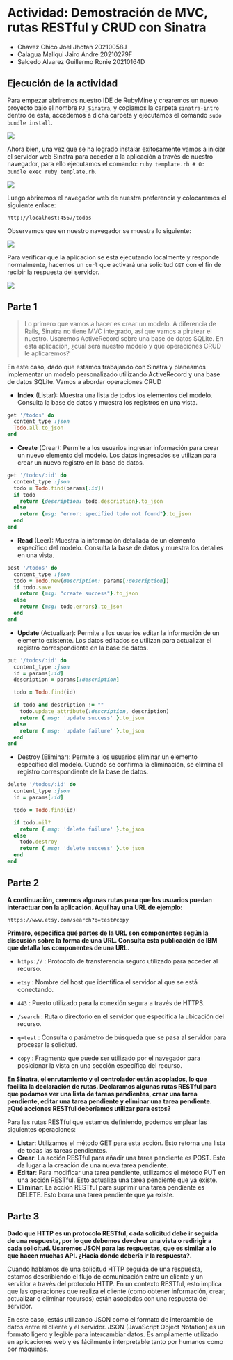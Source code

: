 # Actividad: Demostración de MVC, rutas RESTful y CRUD con Sinatra

- Chavez Chico Joel Jhotan 20210058J
- Calagua Mallqui Jairo Andre 20210279F
- Salcedo Alvarez Guillermo Ronie 20210164D

## Ejecución de la actividad
Para empezar abriremos nuestro IDE de RubyMine y crearemos un nuevo proyecto bajo el nombre `PJ_Sinatra`, y copiamos la carpeta `sinatra-intro` dentro de esta, accedemos a dicha carpeta y ejecutamos el comando `sudo bundle install`.

![](img/1.png)

Ahora bien, una vez que se ha logrado instalar exitosamente vamos a iniciar el servidor web Sinatra para acceder a la aplicación a través de nuestro navegador, para ello ejecutamos el comando: `ruby template.rb # O: bundle exec ruby template.rb`.

![](img/2.png)


Luego abriremos el navegador web de nuestra preferencia y colocaremos el siguiente enlace:
```
http://localhost:4567/todos
```
Observamos que en nuestro navegador se muestra lo siguiente:

![](img/3.png)


Para verificar que la aplicacion se esta ejecutando localmente y responde normalmente, hacemos un `curl` que activará una solicitud `GET` con el fin de recibir la respuesta del servidor.

![](img/4.png)


## Parte 1
> Lo primero que vamos a hacer es crear un modelo. A diferencia de Rails, Sinatra no tiene MVC integrado, así que vamos a piratear el nuestro. Usaremos ActiveRecord sobre una base de datos SQLite. En esta aplicación, ¿cuál será nuestro modelo y qué operaciones CRUD le aplicaremos?


En este caso, dado que estamos trabajando con Sinatra y planeamos implementar un modelo personalizado utilizando ActiveRecord y una base de datos SQLite. Vamos a abordar operaciones CRUD

- **Index** (Listar): Muestra una lista de todos los elementos del modelo. Consulta la base de datos y muestra los registros en una vista.

```ruby
get '/todos' do
  content_type :json
  Todo.all.to_json
end
```

- **Create** (Crear): Permite a los usuarios ingresar información para crear un nuevo elemento del modelo. Los datos ingresados se utilizan para crear un nuevo registro en la base de datos.

```ruby
get '/todos/:id' do
  content_type :json
  todo = Todo.find(params[:id])
  if todo
    return {description: todo.description}.to_json
  else
    return {msg: "error: specified todo not found"}.to_json
  end
end
```


- **Read** (Leer): Muestra la información detallada de un elemento específico del modelo. Consulta la base de datos y muestra los detalles en una vista.
```ruby
post '/todos' do
  content_type :json
  todo = Todo.new(description: params[:description])
  if todo.save
    return {msg: "create success"}.to_json
  else
    return {msg: todo.errors}.to_json
  end
end
```

- **Update** (Actualizar): Permite a los usuarios editar la información de un elemento existente. Los datos editados se utilizan para actualizar el registro correspondiente en la base de datos.
```ruby
put '/todos/:id' do
  content_type :json
  id = params[:id]
  description = params[:description]

  todo = Todo.find(id)

  if todo and description != ""
    todo.update_attribute(:description, description)
    return { msg: 'update success' }.to_json
  else
    return { msg: 'update failure' }.to_json
  end
end
```

- Destroy (Eliminar): Permite a los usuarios eliminar un elemento específico del modelo. Cuando se confirma la eliminación, se elimina el registro correspondiente de la base de datos.
```ruby
delete '/todos/:id' do
  content_type :json
  id = params[:id]

  todo = Todo.find(id)

  if todo.nil?
    return { msg: 'delete failure' }.to_json
  else
    todo.destroy
    return { msg: 'delete success' }.to_json
  end
end
```
## Parte 2
**A continuación, creemos algunas rutas para que los usuarios puedan interactuar con la aplicación. Aquí hay una URL de ejemplo:**
```
https://www.etsy.com/search?q=test#copy
```
**Primero, especifica qué partes de la URL son componentes según la discusión sobre la forma de una URL. Consulta esta publicación de IBM que detalla los componentes de una URL.**



- `https://` : Protocolo de transferencia seguro utilizado para acceder al recurso.

- `etsy` : Nombre del host que identifica el servidor al que se está conectando.
- `443` : Puerto utilizado para la conexión segura a través de HTTPS.

- `/search` : Ruta o directorio en el servidor que especifica la ubicación del recurso.

- `q=test` : Consulta o parámetro de búsqueda que se pasa al servidor para procesar la solicitud.

- `copy` : Fragmento que puede ser utilizado por el navegador para posicionar la vista en una sección específica del recurso.

**En Sinatra, el enrutamiento y el controlador están acoplados, lo que facilita la declaración de rutas. Declaramos algunas rutas RESTful para que podamos ver una lista de tareas pendientes, crear una tarea pendiente, editar una tarea pendiente y eliminar una tarea pendiente. ¿Qué acciones RESTful deberíamos utilizar para estos?**

Para las rutas RESTful que estamos definiendo, podemos emplear las siguientes operaciones:

- **Listar**: Utilizamos el método GET para esta acción. Esto retorna una lista de todas las tareas pendientes.
- **Crear**: La acción RESTful para añadir una tarea pendiente es POST. Esto da lugar a la creación de una nueva tarea pendiente.
- **Editar**: Para modificar una tarea pendiente, utilizamos el método PUT en una acción RESTful. Esto actualiza una tarea pendiente que ya existe.
- **Eliminar**: La acción RESTful para suprimir una tarea pendiente es DELETE. Esto borra una tarea pendiente que ya existe.

## Parte 3
**Dado que HTTP es un protocolo RESTful, cada solicitud debe ir seguida de una respuesta, por lo que debemos devolver una vista o redirigir a cada solicitud. Usaremos JSON para las respuestas, que es similar a lo que hacen muchas API. ¿Hacia dónde debería ir la respuesta?.**


Cuando hablamos de una solicitud HTTP seguida de una respuesta, estamos describiendo el flujo de comunicación entre un cliente y un servidor a través del protocolo HTTP. En un contexto RESTful, esto implica que las operaciones que realiza el cliente (como obtener información, crear, actualizar o eliminar recursos) están asociadas con una respuesta del servidor.

En este caso, estás utilizando JSON como el formato de intercambio de datos entre el cliente y el servidor. JSON (JavaScript Object Notation) es un formato ligero y legible para intercambiar datos. Es ampliamente utilizado en aplicaciones web y es fácilmente interpretable tanto por humanos como por máquinas.